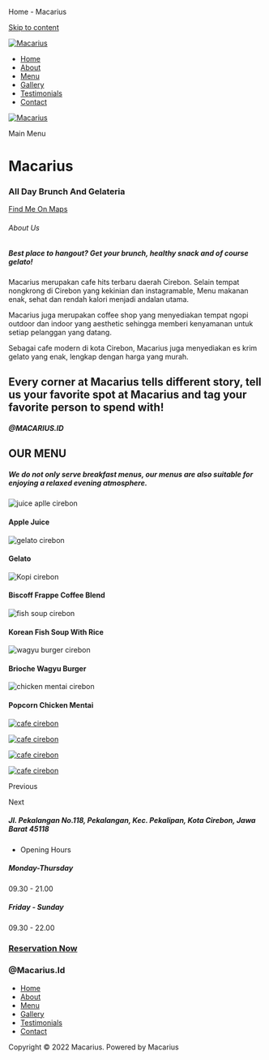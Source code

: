 Home - Macarius


[Skip to content](#content "Skip to content")

[![Macarius](wp-content/uploads/2022/01/cropped-cropped-Desain-tanpa-judul-1.png)](/)

* [Home](/)
* [About](/#about)
* [Menu](menu.html)
* [Gallery](/#gallery)
* [Testimonials](/#testimonials)
* [Contact](/#contact)

[![Macarius](wp-content/uploads/2022/01/cropped-cropped-Desain-tanpa-judul-1.png)](/)

Main Menu

Macarius
========

### All Day Brunch And Gelateria

[Find Me On Maps](https://goo.gl/maps/VRwm9erLH1xweUoR7)

###### About Us

##### Best place to hangout? Get your brunch, healthy snack and of course gelato!

Macarius merupakan cafe hits terbaru daerah Cirebon. Selain tempat nongkrong di Cirebon yang kekinian dan instagramable, Menu makanan enak, sehat dan rendah kalori menjadi andalan utama.

Macarius juga merupakan coffee shop yang menyediakan tempat ngopi outdoor dan indoor yang aesthetic sehingga memberi kenyamanan untuk setiap pelanggan yang datang.

Sebagai cafe modern di kota Cirebon, Macarius juga menyediakan es krim gelato yang enak, lengkap dengan harga yang murah.

Every corner at Macarius tells different story, tell us your favorite spot at Macarius and tag your favorite person to spend with!
----------------------------------------------------------------------------------------------------------------------------------

##### @MACARIUS.ID

OUR MENU
--------

##### We do not only serve breakfast menus, our menus are also suitable for enjoying a relaxed evening atmosphere.

![juice aplle cirebon](wp-content/uploads/2022/01/Apple-Juice-e1642003439605.jpg)

#### Apple Juice

![gelato cirebon](wp-content/uploads/2022/01/Gelato-1024x1024.jpg)

#### Gelato

![Kopi cirebon](wp-content/uploads/2022/01/biscoff-macarius-e1642001405244.jpg)

#### Biscoff Frappe Coffee Blend

![fish soup cirebon](wp-content/uploads/2022/01/korean-fish-soup.png)

#### Korean Fish Soup With Rice

![wagyu burger cirebon](wp-content/uploads/2022/01/Brioche-Wagyu-Burger-1024x1024.jpg)

#### Brioche Wagyu Burger

![chicken mentai cirebon](wp-content/uploads/2022/01/Popcorn-chicken-mentai-e1642003061610.png)

#### Popcorn Chicken Mentai

[![cafe cirebon](wp-content/uploads/2022/01/31aug-e1642002141266.jpg)](wp-content/uploads/2022/01/31aug-e1642002141266.jpg)

[![cafe cirebon](wp-content/uploads/2022/01/24-oct-scaled-e1642002180665.jpg)](wp-content/uploads/2022/01/24-oct-scaled-e1642002180665.jpg)

[![cafe cirebon](wp-content/uploads/2022/01/cust-macarius-2-scaled-e1642002248351.jpg)](wp-content/uploads/2022/01/cust-macarius-2-scaled-e1642002248351.jpg)

[![cafe cirebon](wp-content/uploads/2022/01/cust-macarius-e1642002225428.jpg)](wp-content/uploads/2022/01/cust-macarius-e1642002225428.jpg)

Previous

Next

##### Jl. Pekalangan No.118, Pekalangan, Kec. Pekalipan, Kota Cirebon, Jawa Barat 45118

* Opening Hours

##### Monday-Thursday

09.30 - 21.00

##### Friday - Sunday

09.30 - 22.00

### [Reservation Now](https://wa.me/6287714330877)

### @Macarius.Id

* [Home](/)
* [About](/#about)
* [Menu](menu.html)
* [Gallery](/#gallery)
* [Testimonials](/#testimonials)
* [Contact](/#contact)

Copyright © 2022 Macarius. Powered by Macarius
